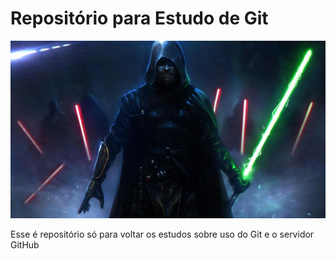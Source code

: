 # Repositório para Estudo de Git
![starwars](starwars.jpg)

Esse é repositório só para voltar os estudos sobre uso do Git e o servidor GitHub
